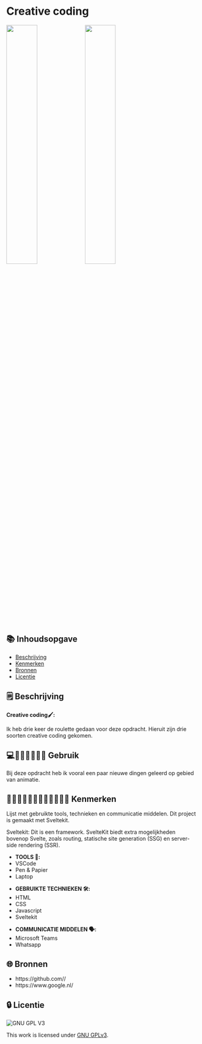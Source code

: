 
# Creative coding
<img src='https://github.com/Daniquedejong/back-to-static-creative-coding/assets/112856683/ff86ebc9-8b22-4a75-9389-8feb89a9c610' width=40%>
<img src='https://github.com/Daniquedejong/back-to-static-creative-coding/assets/112856683/2086c7d5-7497-4111-84d4-efdd61cdf951' width=40%>



## 📚 Inhoudsopgave

* [Beschrijving](#beschrijving)
* [Kenmerken](#kenmerken)
* [Bronnen](#bronnen)
* [Licentie](#licentie)

## 🗒️ Beschrijving
<strong>Creative coding🖌️:</strong>

<p> Ik heb drie keer de roulette gedaan voor deze opdracht. Hieruit zijn drie soorten creative coding gekomen.<br> 
</p>

## 💻👨🏻‍💻👨🏼‍💻 Gebruik

Bij deze opdracht heb ik vooral een paar nieuwe dingen geleerd op gebied van animatie.

## 👩🏼‍💻👩🏾‍💻👨🏻‍💻👨🏼‍💻 Kenmerken

Lijst met gebruikte tools, technieken en communicatie middelen.
Dit project is gemaakt met Sveltekit.

Sveltekit: Dit is een framework. SvelteKit biedt extra mogelijkheden bovenop Svelte, zoals routing, statische site generation (SSG) en server-side rendering (SSR).


<ul>
<li><strong>TOOLS 🧰:</strong></li>
<li>VSCode</li>
<li>Pen & Papier</li>
<li>Laptop</li>
</ul>

<ul>
<li><strong>GEBRUIKTE TECHNIEKEN 🛠️:</strong></li>
<li>HTML</li>
<li>CSS</li>
<li>Javascript</li>
<li>Sveltekit</li>
</ul>

<ul>
<li><strong>COMMUNICATIE MIDDELEN 🗣️:</strong></li>
<li>Microsoft Teams</li>
 <li>Whatsapp</li>
</ul>


## 🌐 Bronnen

<ul>
<li>https://github.com//</li>
<li>https://www.google.nl/</li>
</ul>



## 🔒 Licentie

![GNU GPL V3](https://www.gnu.org/graphics/gplv3-127x51.png)

This work is licensed under [GNU GPLv3](./LICENSE).
